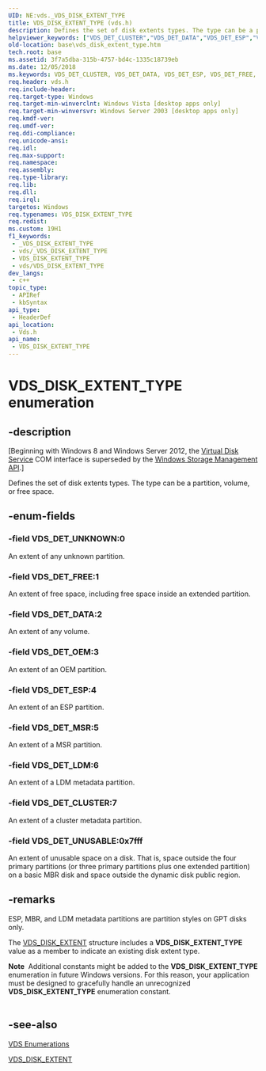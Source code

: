```yaml
---
UID: NE:vds._VDS_DISK_EXTENT_TYPE
title: VDS_DISK_EXTENT_TYPE (vds.h)
description: Defines the set of disk extents types. The type can be a partition, volume, or free space.
helpviewer_keywords: ["VDS_DET_CLUSTER","VDS_DET_DATA","VDS_DET_ESP","VDS_DET_FREE","VDS_DET_LDM","VDS_DET_MSR","VDS_DET_OEM","VDS_DET_UNKNOWN","VDS_DET_UNUSABLE","VDS_DISK_EXTENT_TYPE","VDS_DISK_EXTENT_TYPE enumeration [VDS]","base.vds_disk_extent_type","vds/VDS_DET_CLUSTER","vds/VDS_DET_DATA","vds/VDS_DET_ESP","vds/VDS_DET_FREE","vds/VDS_DET_LDM","vds/VDS_DET_MSR","vds/VDS_DET_OEM","vds/VDS_DET_UNKNOWN","vds/VDS_DET_UNUSABLE","vds/VDS_DISK_EXTENT_TYPE"]
old-location: base\vds_disk_extent_type.htm
tech.root: base
ms.assetid: 3f7a5dba-315b-4757-bd4c-1335c18739eb
ms.date: 12/05/2018
ms.keywords: VDS_DET_CLUSTER, VDS_DET_DATA, VDS_DET_ESP, VDS_DET_FREE, VDS_DET_LDM, VDS_DET_MSR, VDS_DET_OEM, VDS_DET_UNKNOWN, VDS_DET_UNUSABLE, VDS_DISK_EXTENT_TYPE, VDS_DISK_EXTENT_TYPE enumeration [VDS], base.vds_disk_extent_type, vds/VDS_DET_CLUSTER, vds/VDS_DET_DATA, vds/VDS_DET_ESP, vds/VDS_DET_FREE, vds/VDS_DET_LDM, vds/VDS_DET_MSR, vds/VDS_DET_OEM, vds/VDS_DET_UNKNOWN, vds/VDS_DET_UNUSABLE, vds/VDS_DISK_EXTENT_TYPE
req.header: vds.h
req.include-header: 
req.target-type: Windows
req.target-min-winverclnt: Windows Vista [desktop apps only]
req.target-min-winversvr: Windows Server 2003 [desktop apps only]
req.kmdf-ver: 
req.umdf-ver: 
req.ddi-compliance: 
req.unicode-ansi: 
req.idl: 
req.max-support: 
req.namespace: 
req.assembly: 
req.type-library: 
req.lib: 
req.dll: 
req.irql: 
targetos: Windows
req.typenames: VDS_DISK_EXTENT_TYPE
req.redist: 
ms.custom: 19H1
f1_keywords:
 - _VDS_DISK_EXTENT_TYPE
 - vds/_VDS_DISK_EXTENT_TYPE
 - VDS_DISK_EXTENT_TYPE
 - vds/VDS_DISK_EXTENT_TYPE
dev_langs:
 - c++
topic_type:
 - APIRef
 - kbSyntax
api_type:
 - HeaderDef
api_location:
 - Vds.h
api_name:
 - VDS_DISK_EXTENT_TYPE
---
```


# VDS_DISK_EXTENT_TYPE enumeration


## -description

<p class="CCE_Message">[Beginning with Windows 8 and Windows Server 2012, the <a href="/windows/desktop/VDS/virtual-disk-service-portal">Virtual Disk Service</a> COM interface is superseded by the <a href="/previous-versions/windows/desktop/stormgmt/windows-storage-management-api-portal">Windows Storage Management API</a>.]

Defines the set of disk extents types. The type can be a partition, volume, or free space.

## -enum-fields

### -field VDS_DET_UNKNOWN:0

An extent of any unknown partition.

### -field VDS_DET_FREE:1

An extent of free space, including free space inside an extended partition.

### -field VDS_DET_DATA:2

An extent of any volume.

### -field VDS_DET_OEM:3

An extent of an OEM partition.

### -field VDS_DET_ESP:4

An extent of an ESP partition.

### -field VDS_DET_MSR:5

An extent of a MSR partition.

### -field VDS_DET_LDM:6

An extent of a LDM metadata partition.

### -field VDS_DET_CLUSTER:7

An extent of a cluster metadata partition.

### -field VDS_DET_UNUSABLE:0x7fff

An extent of unusable space on a disk. That is, space outside the four primary partitions (or three primary partitions plus one extended partition) on a basic MBR disk and space outside the dynamic disk public region.

## -remarks

ESP, MBR, and LDM metadata partitions are partition styles on GPT disks only.

The <a href="/windows/desktop/api/vds/ns-vds-vds_disk_extent">VDS_DISK_EXTENT</a> structure includes a <b>VDS_DISK_EXTENT_TYPE</b> value as a member to indicate an existing disk extent type.

<div class="alert"><b>Note</b>  Additional constants might be added to the <b>VDS_DISK_EXTENT_TYPE</b> enumeration in future Windows versions. For this reason, your application must be designed to gracefully handle an unrecognized <b>VDS_DISK_EXTENT_TYPE</b> enumeration constant.</div>
<div> </div>

## -see-also

<a href="/windows/desktop/VDS/vds-enumerations">VDS Enumerations</a>



<a href="/windows/desktop/api/vds/ns-vds-vds_disk_extent">VDS_DISK_EXTENT</a>
